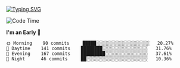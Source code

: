 [![Typing SVG](https://readme-typing-svg.demolab.com?font=Fira+Code&pause=1000&width=435&lines=Welcome+to+theArjun's+Profile)](https://git.io/typing-svg)


<!--START_SECTION:waka-->
![Code Time](http://img.shields.io/badge/Code%20Time-2%2C909%20hrs%2015%20mins-blue)

**I'm an Early 🐤** 

```text
🌞 Morning    90 commits     █████░░░░░░░░░░░░░░░░░░░░   20.27% 
🌆 Daytime    141 commits    ████████░░░░░░░░░░░░░░░░░   31.76% 
🌃 Evening    167 commits    █████████░░░░░░░░░░░░░░░░   37.61% 
🌙 Night      46 commits     ██░░░░░░░░░░░░░░░░░░░░░░░   10.36%

```



<!--END_SECTION:waka-->